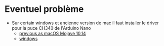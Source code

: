 # Eventuel problème

- Sur certain windows et ancienne version de mac il faut installer le driver pour la puce CH340 de l'Arduino Nano
  - [previous as macOS Mojave 10.14](https://github.com/adrianmihalko/ch340g-ch34g-ch34x-mac-os-x-driver)
  - [windows](https://learn.sparkfun.com/tutorials/how-to-install-ch340-drivers/all)
